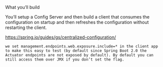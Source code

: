 What you’ll build

You’ll setup a Config Server and then build a client that consumes the configuration on startup and then refreshes the configuration without restarting the client.

https://spring.io/guides/gs/centralized-configuration/

	we set management.endpoints.web.exposure.include=* in the client app to make this easy to test (by default since Spring Boot 2.0 the Actuator endpoints are not exposed by default). By default you can still access them over JMX if you don’t set the flag.
